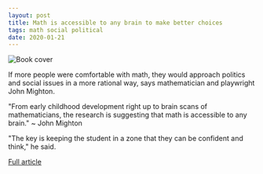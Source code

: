 ```yaml
---
layout: post
title: Math is accessible to any brain to make better choices
tags: math social political
date: 2020-01-21
---
```


![Book cover](https://i.cbc.ca/1.5426897.1579038652!/fileImage/httpImage/image.jpg_gen/derivatives/original_1180/all-things-being-equal.jpg)

If more people were comfortable with math, they would approach politics and social 
issues in a more rational way, says mathematician and playwright John Mighton.

"From early childhood development right up to brain scans of mathematicians, 
the research is suggesting that math is accessible to any brain."
~ John Mighton

"The key is keeping the student in a zone that they can be confident and think," he said.

[Full article](https://www.cbc.ca/radio/thecurrent/the-current-for-jan-21-2020-1.5434328/when-math-is-accessible-to-any-brain-we-can-make-better-political-social-choices-says-mathematician-1.5426840)
